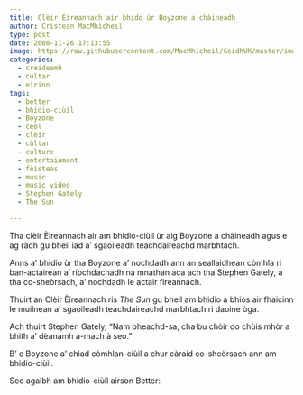 ```yaml
---
title: Clèir Èireannach air bhido ùr Boyzone a chàineadh
author: Crìstean MacMhìcheil
type: post
date: 2008-11-26 17:13:55
image: https://raw.githubusercontent.com/MacMhicheil/GeidhUK/master/images/.jpg
categories:
  - creideamh
  - cultar
  - eirinn
tags:
  - better
  - bhidio-ciùil
  - Boyzone
  - ceòl
  - clèir
  - cùltar
  - culture
  - entertainment
  - fèisteas
  - music
  - music video
  - Stephen Gately
  - The Sun

---
```

Tha clèir Èireannach air am bhidio-ciùil ùr aig Boyzone a chàineadh agus e ag ràdh gu bheil iad a&#8217; sgaoileadh teachdaireachd marbhtach.

<!--more-->

Anns a&#8217; bhidio ùr tha Boyzone a&#8217; nochdadh ann an seallaidhean còmhla ri ban-actairean a&#8217; riochdachadh na mnathan aca ach tha Stephen Gately, a tha co-sheòrsach, a&#8217; nochdadh le actair fireannach.

Thuirt an Clèir Èireannach ris _The Sun_ gu bheil am bhidio a bhios air fhaicinn le muilnean a&#8217; sgaoileadh teachdaireachd marbhtach ri daoine òga.

Ach thuirt Stephen Gately, &#8220;Nam bheachd-sa, cha bu chòir do chùis mhòr a bhith a&#8217; dèanamh a-mach à seo.&#8221;

B&#8217; e Boyzone a&#8217; chiad còmhlan-ciùil a chur càraid co-sheòrsach ann am bhidio-ciùil.

Seo agaibh am bhidio-ciùil airson Better:

<p style="text-align: center">
</p>
